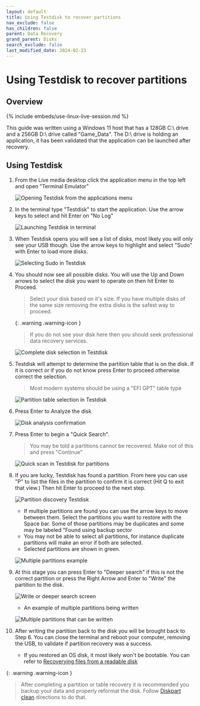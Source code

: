 ```yaml
---
layout: default
title: Using Testdisk to recover partitions
nav_exclude: false
has_children: false
parent: Data Recovery
grand_parent: Disks
search_exclude: false
last_modified_date: 2024-02-23
---
```

# Using Testdisk to recover partitions
## Overview

{% include embeds/use-linux-live-session.md %}

This guide was written using a Windows 11 host that has a 128GB C:\ drive and a 256GB D:\ drive called "Game_Data". The D:\ drive is holding an application, it has been validated that the application can be launched after recovery.

## Using Testdisk
1. From the Live media desktop click the application menu in the top left and open "Terminal Emulator"

    ![Opening Testdisk from the applications menu](/assets/testdisk/testdisk0.png)

2. In the terminal type "Testdisk" to start the application. Use the arrow keys to select and hit Enter on "No Log"

    ![Launching Testdisk in terminal](/assets/testdisk/testdisk1.png)

3. When Testdisk opens you will see a list of disks, most likely you will only see your USB though. Use the arrow keys to highlight and select "Sudo" with Enter to load more disks.

    ![Selecting Sudo in Testdisk](/assets/testdisk/testdisk2.png)

4. You should now see all possible disks. You will use the Up and Down arrows to select the disk you want to operate on then hit Enter to Proceed.

    > Select your disk based on it's size. If you have multiple disks of the same size removing the extra disks is the safest way to proceed.

    {: .warning .warning-icon }
    > If you do not see your disk here then you should seek professional data recovery services.

    ![Complete disk selection in Testdisk](/assets/testdisk/testdisk3.png)

5. Testdisk will attempt to determine the partition table that is on the disk. If it is correct or if you do not know press Enter to proceed otherwise correct the selection.

    > Most modern systems should be using a "EFI GPT" table type

    ![Partition table selection in Testdisk](/assets/testdisk/testdisk4.png)

6. Press Enter to Analyze the disk

    ![Disk analysis confirmation](/assets/testdisk/testdisk5.png)

7. Press Enter to begin a "Quick Search".

    > You may be told a partitions cannot be recovered. Make not of this and press "Continue"

    ![Quick scan in Testdisk for partitions](/assets/testdisk/testdisk6.png)

8. If you are lucky, Testdisk has found a partition. From here you can use "P" to list the files in the partition to confirm it is correct (Hit Q to exit that view.) Then hit Enter to proceed to the next step.

    ![Partition discovery Testdisk](/assets/testdisk/testdisk7.png)

    - If multiple partitions are found you can use the arrow keys to move between them. Select the partitions you want to restore with the Space bar. Some of those partitions may be duplicates and some may be labeled "Found using backup sector
    - You may not be able to select all partitions, for instance duplicate partitions will make an error if both are selected.
    - Selected partitions are shown in green.

    ![Multiple partitions example](/assets/testdisk/testdisk8.png)

9. At this stage you can press Enter to "Deeper search" if this is not the correct partition or press the Right Arrow and Enter to "Write" the partition to the disk.

    ![Write or deeper search screen](/assets/testdisk/testdisk9.png)

    - An example of multiple partitions being written

    ![Multiple partitions that can be written](/assets/testdisk/testdisk10.png)

10. After writing the partition back to the disk you will be brought back to Step 6. You can close the terminal and reboot your computer, removing the USB, to validate if partition recovery was a success.

    - If you restored an OS disk, it most likely won't be bootable. You can refer to [Recoverying files from a readable disk](/docs/disks/reading-linux.md)


{: .warning .warning-icon }
> After completing a partition or table recovery it is recommended you backup your data and properly reformat the disk. Follow [Diskpart clean](/docs/factoids/diskpart-clean.md) directions to do that.